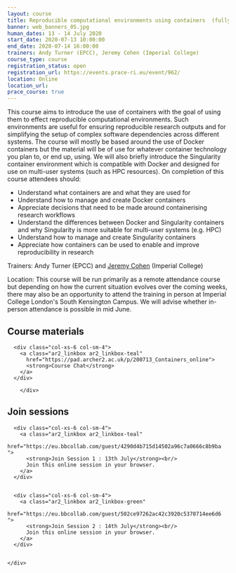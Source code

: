 ```yaml
---
layout: course
title: Reproducible computational environments using containers  (fully booked)
banner: web_banners_05.jpg 
human_dates: 13 - 14 July 2020
start_date: 2020-07-13 10:00:00
end_date: 2020-07-14 16:00:00
trainers: Andy Turner (EPCC), Jeremy Cohen (Imperial College)
course_type: course
registration_status: open
registration_url: https://events.prace-ri.eu/event/962/
location: Online
location_url:
prace_course: true
---
```



This course aims to introduce the use of containers with the goal of using them to effect reproducible computational environments. Such environments are useful for ensuring reproducible research outputs and for simplifying the setup of complex software dependencies across different systems. The course will mostly be based around the use of Docker containers but the material will be of use for whatever container technology you plan to, or end up, using. We will also briefly introduce the Singularity container environment which is compatible with Docker and designed for use on multi-user systems (such as HPC resources). On completion of this course attendees should:

* Understand what containers are and what they are used for
* Understand how to manage and create Docker containers
* Appreciate decisions that need to be made around containerising research workflows
* Understand the differences between Docker and Singularity containers and why Singularity is more suitable for multi-user systems (e.g. HPC)
* Understand how to manage and create Singularity containers
* Appreciate how containers can be used to enable and improve reproducibility in research

Trainers: Andy Turner (EPCC) and [Jeremy Cohen]( https://www.imperial.ac.uk/people/jeremy.cohen) (Imperial College)

Location: This course will be run primarily as a remote attendance course but depending on how the current situation evolves over the coming weeks, there may also be an opportunity to attend the training in person at Imperial College London's South Kensington Campus. We will advise whether in-person attendance is possible in mid June.


## Course materials

<section id="service">
    <div class="row ">	

<!--
		
      <div class="col-xs-6 col-sm-4">
        <a class="ar2_linkbox ar2_linkbox-green" 
          href="   ">
          <strong>Course materials</strong>         
        </a>
      </div>
-->

      <div class="col-xs-6 col-sm-4">
        <a class="ar2_linkbox ar2_linkbox-teal" 
          href="https://pad.archer2.ac.uk/p/200713_Containers_online">
          <strong>Course Chat</strong>       
        </a>
      </div>
		
		</div>
		
		
					

<h2>Join sessions		</h2>		


<section id="service">
    <div class="row ">	


      <div class="col-xs-6 col-sm-4">
        <a class="ar2_linkbox ar2_linkbox-teal" 
          href="https://eu.bbcollab.com/guest/4290d4b715d14502a96c7a0666c8b9ba ">
          <strong>Join Session 1 : 13th July</strong><br/>
          Join this online session in your browser.
        </a>
      </div>


      <div class="col-xs-6 col-sm-4">
        <a class="ar2_linkbox ar2_linkbox-green" 
          href="https://eu.bbcollab.com/guest/502ce97262ac42c3920c5370714ee6d6 ">
          <strong>Join Session 2 : 14th July</strong><br/>
          Join this online session in your browser.
        </a>
      </div>

											
    </div>

